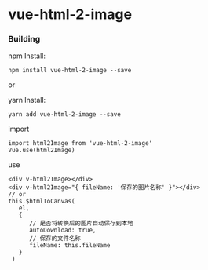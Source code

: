 # vue-html-2-image

### Building ###

npm Install:

    npm install vue-html-2-image --save
   
or

yarn Install:

    yarn add vue-html-2-image --save
    
import

    import html2Image from 'vue-html-2-image'
    Vue.use(html2Image)
    
use

    <div v-html2Image></div>
    <div v-html2Image="{ fileName: '保存的图片名称' }"></div>
    // or
    this.$htmlToCanvas(
       el,
       {
          // 是否将转换后的图片自动保存到本地
          autoDownload: true,
          // 保存的文件名称
          fileName: this.fileName
       }
     )   
 
    
